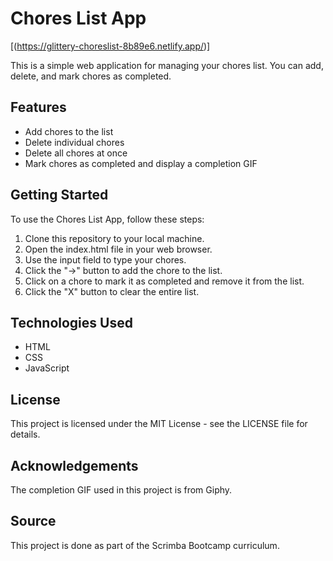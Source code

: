 # Chores List App

[(https://glittery-choreslist-8b89e6.netlify.app/)]

This is a simple web application for managing your chores list. You can add, delete, and mark chores as completed.

## Features

- Add chores to the list
- Delete individual chores
- Delete all chores at once
- Mark chores as completed and display a completion GIF

## Getting Started

To use the Chores List App, follow these steps:

1. Clone this repository to your local machine.
2. Open the index.html file in your web browser.
3. Use the input field to type your chores.
4. Click the "->" button to add the chore to the list.
5. Click on a chore to mark it as completed and remove it from the list.
6. Click the "X" button to clear the entire list.

## Technologies Used

- HTML
- CSS
- JavaScript

## License

This project is licensed under the MIT License - see the LICENSE file for details.

## Acknowledgements

The completion GIF used in this project is from Giphy.

## Source

This project is done as part of the Scrimba Bootcamp curriculum.
